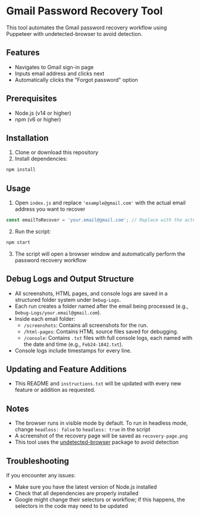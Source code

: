 # Gmail Password Recovery Tool

This tool automates the Gmail password recovery workflow using Puppeteer with undetected-browser to avoid detection.

## Features

- Navigates to Gmail sign-in page
- Inputs email address and clicks next
- Automatically clicks the "Forgot password" option

## Prerequisites

- Node.js (v14 or higher)
- npm (v6 or higher)

## Installation

1. Clone or download this repository
2. Install dependencies:

```bash
npm install
```

## Usage

1. Open `index.js` and replace `'example@gmail.com'` with the actual email address you want to recover

```javascript
const emailToRecover = 'your.email@gmail.com'; // Replace with the actual email
```

2. Run the script:

```bash
npm start
```

3. The script will open a browser window and automatically perform the password recovery workflow

## Debug Logs and Output Structure

- All screenshots, HTML pages, and console logs are saved in a structured folder system under `Debug-Logs`.
- Each run creates a folder named after the email being processed (e.g., `Debug-Logs/your.email@gmail.com`).
- Inside each email folder:
  - `/screenshots`: Contains all screenshots for the run.
  - `/html-pages`: Contains HTML source files saved for debugging.
  - `/console`: Contains `.txt` files with full console logs, each named with the date and time (e.g., `Feb24-1842.txt`).
- Console logs include timestamps for every line.

## Updating and Feature Additions

- This README and `instructions.txt` will be updated with every new feature or addition as requested.

## Notes

- The browser runs in visible mode by default. To run in headless mode, change `headless: false` to `headless: true` in the script
- A screenshot of the recovery page will be saved as `recovery-page.png`
- This tool uses the [undetected-browser](https://github.com/AlloryDante/undetected-browser) package to avoid detection

## Troubleshooting

If you encounter any issues:

- Make sure you have the latest version of Node.js installed
- Check that all dependencies are properly installed
- Google might change their selectors or workflow; if this happens, the selectors in the code may need to be updated